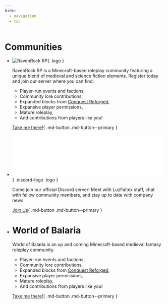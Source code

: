 ```yaml
---
hide:
  - navigation
  - toc
---
```

# Communities

<div class="grid cards" markdown>

-   ![RavenRock RP](https://www.ravenrockrp.com/uploads/monthly_2021_06/WebLogo2_compressed.png.702128f0f79c3e36787f4715d9f6677c.png){ .logo }

    RavenRock RP is a Minecraft-based roleplay community featuring a unique blend of medieval and science fiction elements. Register today and join our server where you can find:

    - Player-run events and factions,
    - Community lore contributions,
    - Expanded blocks from [Conquest Reforged](https://conquestreforged.com/),
    - Expansive player permissions,
    - Mature roleplay,
    - And contributions from players like you!

    [Take me there!](https://www.ravenrockrp.com/){ .md-button .md-button--primary }

-   ![Discord](./img/discord-icon.svg){ .discord-logo .logo }

    Come join our official Discord server! Meet with LuzFaltex staff, chat with fellow community members, and stay up to date with company news.

    [Join Us](https://discord.gg/bAEDUP9kvG){ .md-button .md-button--primary }

-   # World of Balaria
    World of Balaria is an up and coming Minecraft-based medieval fantasy roleplay community.

    - Player-run events and factions,
    - Community lore contributions,
    - Expanded blocks from [Conquest Reforged](https://conquestreforged.com/),
    - Expansive player permissions,
    - Mature roleplay,
    - And contributions from players like you!

    [Take me there!](https://www.worldofbalaria.com/){ .md-button .md-button--primary }

</div>